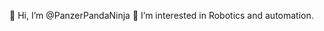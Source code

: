 👋 Hi, I’m @PanzerPandaNinja
👀 I’m interested in Robotics and automation.

<!---
PanzerPandaNinja/PanzerPandaNinja is a ✨ special ✨ repository because its `README.md` (this file) appears on your GitHub profile.
You can click the Preview link to take a look at your changes.
--->
